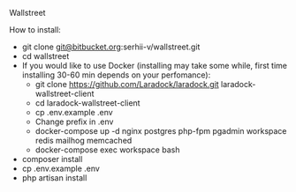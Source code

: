 Wallstreet

How to install:

- git clone git@bitbucket.org:serhii-v/wallstreet.git
- cd wallstreet
- If you would like to use Docker (installing may take some while, first time installing 30-60 min depends on your perfomance):
    - git clone https://github.com/Laradock/laradock.git laradock-wallstreet-client
    - cd laradock-wallstreet-client
    - cp .env.example .env
    - Change prefix in .env
    - docker-compose up -d nginx postgres php-fpm pgadmin workspace redis mailhog memcached
    - docker-compose exec workspace bash
- composer install
- cp .env.example .env
- php artisan install
